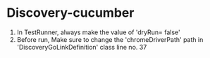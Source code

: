 # Discovery-cucumber
1. In TestRunner, always make the value of 'dryRun= false'
2. Before run, Make sure to change the 'chromeDriverPath' path in 'DiscoveryGoLinkDefinition' class line no. 37

